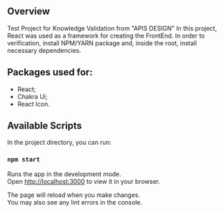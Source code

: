 ## Overview

Test Project for Knowledge Validation from "APIS DESIGN"
In this project, React was used as a framework for creating the FrontEnd.
In order to verification, install NPM/YARN package and, inside the root, install necessary dependencies.

## Packages used for:
- React;
- Chakra Ui;
- React Icon.
 

## Available Scripts

In the project directory, you can run:

### `npm start`

Runs the app in the development mode.\
Open [http://localhost:3000](http://localhost:3000) to view it in your browser.

The page will reload when you make changes.\
You may also see any lint errors in the console.
